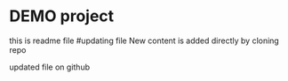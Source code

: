 # DEMO project

this is readme file
#updating file
New content is added directly by cloning repo

updated file on github
